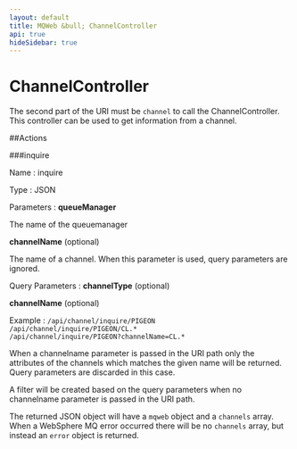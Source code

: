 ```yaml
---
layout: default
title: MQWeb &bull; ChannelController
api: true
hideSidebar: true
---
```

ChannelController
=================

The second part of the URI must be `channel` to call the ChannelController.
This controller can be used to get information from a channel.

##Actions

###inquire

Name
: inquire

Type
: JSON

Parameters
: 
**queueManager**

The name of the queuemanager

**channelName** (optional)
  
The name of a channel. When this parameter is used, query parameters are ignored.

Query Parameters
: 
**channelType** (optional)

**channelName** (optional)

Example
: `/api/channel/inquire/PIGEON`  
  `/api/channel/inquire/PIGEON/CL.*`  
  `/api/channel/inquire/PIGEON?channelName=CL.*`

<div style="clear:both"> </div>

When a channelname parameter is passed in the URI path only the attributes of the
channels which matches the given name will be returned. Query parameters are
discarded in this case.

A filter will be created based on the query parameters when no channelname 
parameter is passed in the URI path.

The returned JSON object will have a `mqweb` object and a `channels` array. 
When a WebSphere MQ error occurred there will be no `channels` array, but instead 
an `error` object is returned.
